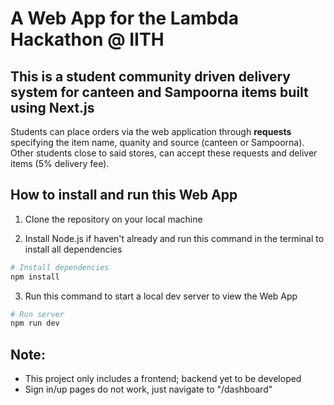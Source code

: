 # A Web App for the Lambda Hackathon @ IITH

## This is a student community driven delivery system for canteen and Sampoorna items built using Next.js

Students can place orders via the web application through **requests** specifying the item name, quanity and source (canteen or Sampoorna). Other students close to said stores, can accept these requests and deliver items (5% delivery fee).

## How to install and run this Web App

1. Clone the repository on your local machine

2. Install Node.js if haven't already and run this command in the terminal to install all dependencies

```bash
# Install dependencies
npm install

```

3. Run this command to start a local dev server to view the Web App

```bash
# Run server
npm run dev

```

## Note:

- This project only includes a frontend; backend yet to be developed
- Sign in/up pages do not work, just navigate to "/dashboard"
